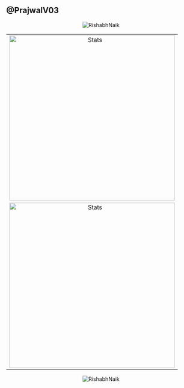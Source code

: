 ## @PrajwalV03

<!--
**RishabhNaik/RishabhNaik** is a ✨ _special_ ✨ repository because its `README.md` (this file) appears on your GitHub profile.

Here are some ideas to get you started:

- 🔭 I’m currently working on ...
- 🌱 I’m currently learning ...
- 👯 I’m looking to collaborate on ...
- 🤔 I’m looking for help with ...
- 💬 Ask me about ...
- 📫 How to reach me: ...
- 😄 Pronouns: ...
- ⚡ Fun fact: ...
-->

<!-- <p align = "center">
  <br><br>
  <img src = "https://github-readme-stats.vercel.app/api?username=RishabhNaik&count_private=true&theme=algolia&show_icons=true&line_height=20" align = "center">
  <img src = "https://github-readme-stats.vercel.app/api/top-langs/?username=RishabhNaik&count_private=true&theme=algolia&count=6&height=20&langs_count=10&layout=compact" align = "center">
</p> -->

<p align="center"> <img src="https://komarev.com/ghpvc/?username=RishabhNaik&label=Profile%20views&color=6694ff&style=flat-square" alt="RishabhNaik" /> </p>

<table border="0" align="center">
<tr>
<!-- <td align="center" width="324" rowspan="3" border="0">
<img src="https://github.com/SNDST00M/SNDST00M/raw/main/console.svg" alt="Illustration" width="324" />
</td> -->
<td align="center" width="440" border="0">
<img src="https://github-readme-stats.vercel.app/api?username=RishabhNaik&show_icons=true&hide_border=true&bg_color=161b22&icon_color=79c0ff&text_color=c9d1d9&title_color=79c0ff" alt="Stats" width="440" />
</tr>
<tr>
</tr>
<tr>
<td align="center" width="440" border="0">
<img src="https://github-readme-stats.vercel.app/api/top-langs/?username=RishabhNaik&show_icons=true&hide_border=true&bg_color=161b22&icon_color=79c0ff&text_color=c9d1d9&title_color=79c0ff&layout=compact&card_width=440&langs_count=6" alt="Stats" width="440" />
</td>
</tr>
</table>
  <p align="center"><img align="center" src="https://github-readme-streak-stats.herokuapp.com/?user=RishabhNaik&theme=dark" alt="RishabhNaik" /></p>


